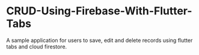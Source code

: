 # CRUD-Using-Firebase-With-Flutter-Tabs
A sample application for users to save, edit and delete records using flutter tabs and cloud firestore.
